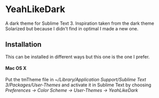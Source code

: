 YeahLikeDark
============

A dark theme for Sublime Text 3. Inspiration taken from the dark theme Solarized but because I didn't find in optimal I made a new one.

## Installation
This can be installed in different ways but this one is the one I prefer.

#### Mac OS X
Put the tmTheme file in *~/Library/Application Support/Sublime Text 3/Packages/User-Themes* and activate it in Sublime Text by choosing *Preferences -> Color Scheme -> User-Themes -> YeahLikeDark*
